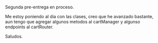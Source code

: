 Segunda pre-entrega en proceso.

Me estoy poniendo al dia con las clases, creo que he avanzado bastante, aun tengo que agregar algunos metodos al cartManager y algunso endpoints al cartRouter.

Saludos.
